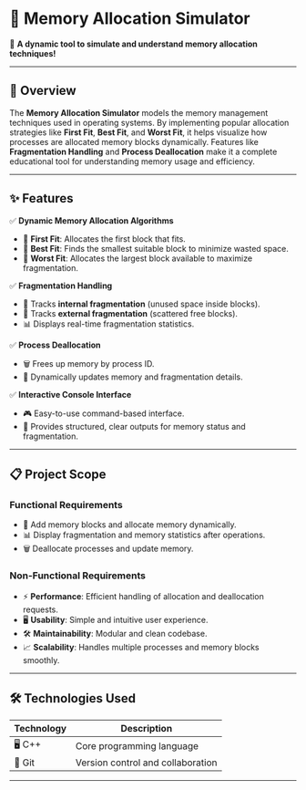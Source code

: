 # 🧠 **Memory Allocation Simulator**

🚀 **A dynamic tool to simulate and understand memory allocation techniques!**

---

## 📜 **Overview**

The **Memory Allocation Simulator** models the memory management techniques used in operating systems. By implementing popular allocation strategies like **First Fit**, **Best Fit**, and **Worst Fit**, it helps visualize how processes are allocated memory blocks dynamically. Features like **Fragmentation Handling** and **Process Deallocation** make it a complete educational tool for understanding memory usage and efficiency.

---

## ✨ **Features**

✅ **Dynamic Memory Allocation Algorithms**  
- 🥇 **First Fit**: Allocates the first block that fits.  
- 🥈 **Best Fit**: Finds the smallest suitable block to minimize wasted space.  
- 🥉 **Worst Fit**: Allocates the largest block available to maximize fragmentation.  

✅ **Fragmentation Handling**  
- 🧩 Tracks **internal fragmentation** (unused space inside blocks).  
- 🧩 Tracks **external fragmentation** (scattered free blocks).  
- 📊 Displays real-time fragmentation statistics.  

✅ **Process Deallocation**  
- 🗑️ Frees up memory by process ID.  
- 🔄 Dynamically updates memory and fragmentation details.  

✅ **Interactive Console Interface**  
- 🎮 Easy-to-use command-based interface.  
- 📜 Provides structured, clear outputs for memory status and fragmentation.  

---

## 📋 **Project Scope**

### **Functional Requirements**
- 🧱 Add memory blocks and allocate memory dynamically.  
- 📊 Display fragmentation and memory statistics after operations.  
- 🗑️ Deallocate processes and update memory.  

### **Non-Functional Requirements**
- ⚡ **Performance**: Efficient handling of allocation and deallocation requests.  
- 🖥️ **Usability**: Simple and intuitive user experience.  
- 🛠️ **Maintainability**: Modular and clean codebase.  
- 📈 **Scalability**: Handles multiple processes and memory blocks smoothly.  

---

## 🛠️ **Technologies Used**

| Technology  | Description                     |
|-------------|---------------------------------|
| 🖥️ C++       | Core programming language       |
| 🌱 Git       | Version control and collaboration |

---
